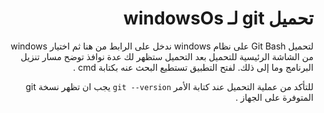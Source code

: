 <div dir="rtl">

# تحميل git لـ windowsOs
لتحميل Git Bash على نظام windows ندخل على الرابط من هنا ثم اختيار windows من الشاشة الرئيسية للتحميل
بعد التحميل ستظهر لك عدة نوافذ توضح مسار تنزيل البرنامج وما إلى ذلك.
لفتح التطبيق تستطيع البحث عنه بكتابة cmd .

للتأكد من عملية التحميل عند كتابة الأمر `git --version` يجب ان تظهر نسخة git المتوفرة على الجهاز .


<div>